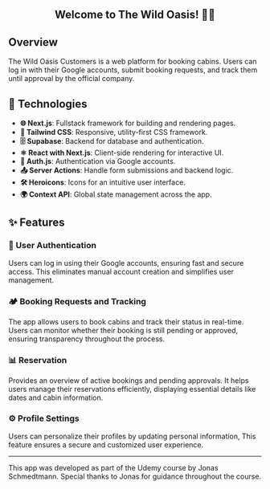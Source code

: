 <h2 align="center">Welcome to The Wild Oasis! 🌴🏨</h2>

## Overview  
The Wild Oasis Customers is a web platform for booking cabins. Users can log in with their Google accounts, submit booking requests, and track them until approval by the official company.

## 🚀 Technologies  
- **🌐 Next.js**: Fullstack framework for building and rendering pages.  
- **🎨 Tailwind CSS**: Responsive, utility-first CSS framework.  
- **🗄️ Supabase**: Backend for database and authentication.  
- **⚛️ React with Next.js**: Client-side rendering for interactive UI.  
- **🔐 Auth.js**: Authentication via Google accounts.  
- **📤 Server Actions**: Handle form submissions and backend logic.  
- **🛠️ Heroicons**: Icons for an intuitive user interface.  
- **🌍 Context API**: Global state management across the app.

## ✨ Features  

### **🔐 User Authentication**  
Users can log in using their Google accounts, ensuring fast and secure access. This eliminates manual account creation and simplifies user management.

### **🏕️ Booking Requests and Tracking**  
The app allows users to book cabins and track their status in real-time. Users can monitor whether their booking is still pending or approved, ensuring transparency throughout the process.  

### **📊 Reservation**  
Provides an overview of active bookings and pending approvals. It helps users manage their reservations efficiently, displaying essential details like dates and cabin information.  

### **⚙️ Profile Settings**  
Users can personalize their profiles by updating personal information, This feature ensures a secure and customized user experience.  

---

<p>This app was developed as part of the Udemy course by Jonas Schmedtmann. Special thanks to Jonas for guidance throughout the course.</p>
